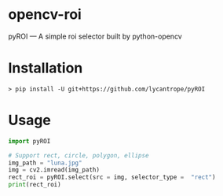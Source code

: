 # opencv-roi
pyROI — A simple roi selector built by python-opencv


# Installation

```console
> pip install -U git+https://github.com/lycantrope/pyROI
```

# Usage

```python
import pyROI

# Support rect, circle, polygon, ellipse
img_path = "luna.jpg"
img = cv2.imread(img_path)  
rect_roi = pyROI.select(src = img, selector_type =  "rect")
print(rect_roi)

```
